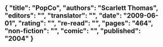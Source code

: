 {
 "title": "PopCo",
 "authors": "Scarlett Thomas",
 "editors": "",
 "translator": "",
 "date": "2009-06-01",
 "rating": "",
 "re-read": "",
 "pages": "464",
 "non-fiction": "",
 "comic": "",
 "published": "2004"
}
---

